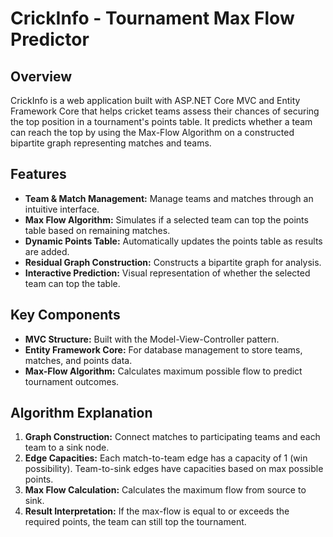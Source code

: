 # CrickInfo - Tournament Max Flow Predictor

## Overview
CrickInfo is a web application built with ASP.NET Core MVC and Entity Framework Core that helps cricket teams assess their chances of securing the top position in a tournament's points table. It predicts whether a team can reach the top by using the Max-Flow Algorithm on a constructed bipartite graph representing matches and teams.

## Features
- **Team & Match Management:** Manage teams and matches through an intuitive interface.
- **Max Flow Algorithm:** Simulates if a selected team can top the points table based on remaining matches.
- **Dynamic Points Table:** Automatically updates the points table as results are added.
- **Residual Graph Construction:** Constructs a bipartite graph for analysis.
- **Interactive Prediction:** Visual representation of whether the selected team can top the table.

## Key Components
- **MVC Structure:** Built with the Model-View-Controller pattern.
- **Entity Framework Core:** For database management to store teams, matches, and points data.
- **Max-Flow Algorithm:** Calculates maximum possible flow to predict tournament outcomes.

## Algorithm Explanation
1. **Graph Construction:** Connect matches to participating teams and each team to a sink node.
2. **Edge Capacities:** Each match-to-team edge has a capacity of 1 (win possibility). Team-to-sink edges have capacities based on max possible points.
3. **Max Flow Calculation:** Calculates the maximum flow from source to sink.
4. **Result Interpretation:** If the max-flow is equal to or exceeds the required points, the team can still top the tournament.

